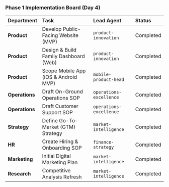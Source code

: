 ### **Phase 1 Implementation Board (Day 4)**

| Department     | Task                                  | Lead Agent              | Status      |
| :------------- | :------------------------------------ | :---------------------- | :---------- |
| **Product**    | Develop Public-Facing Website (MVP)   | `product-innovation`    | Completed   |
| **Product**    | Design & Build Family Dashboard (Web) | `product-innovation`    | Completed   |
| **Product**    | Scope Mobile App (iOS & Android MVP)  | `mobile-product-head`   | Completed   |
| **Operations** | Draft On-Ground Operations SOP        | `operations-excellence` | Completed   |
| **Operations** | Draft Customer Support SOP            | `operations-excellence` | Completed   |
| **Strategy**   | Define Go-To-Market (GTM) Strategy    | `market-intelligence`   | Completed   |
| **HR**         | Create Hiring & Onboarding SOP        | `finance-strategy`      | Completed   |
| **Marketing**  | Initial Digital Marketing Plan        | `market-intelligence`   | Completed   |
| **Research**   | Competitive Analysis Refresh          | `market-intelligence`   | Completed   |